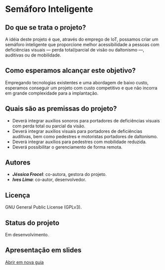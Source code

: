 # Semáforo Inteligente

## Do que se trata o projeto?

A idéia deste projeto é que, através do emprego de IoT, possamos criar um semáforo inteligente que proporcione melhor acessibilidade a pessoas com deficiências visuais — perda total/parcial de visão ou daltonismo —, auditivas ou de mobilidade.

## Como esperamos alcançar este objetivo?

Empregando tecnologias existentes e uma abordagem de baixo custo, esperamos conseguir um projeto com custo competitivo e que não incorra em grande complexidade para a implantação.

## Quais são as premissas do projeto?

- Deverá integrar auxílios sonoros para portadores de deficiências visuais com perda total ou parcial da visão.
- Deverá integrar auxílios visuais para portadores de deficiências auditivas, bem como pedestres e motoristas portadores de daltonismo.
- Deverá integrar auxílios para pedestres com mobilidade reduzida.
- Deverá possibilitar o gerenciamento de forma remota.

## Autores

- ***Jéssica Frocel***: co-autora, gestora do projeto.
- ***Ives Lima***: co-autor, desenvolvedor.

## Licença

GNU General Public License (GPLv3).

## Status do projeto

Em desenvolvimento.

## Apresentação em slides

[Abrir em nova guia](https://my.visme.co/view/q6pjr7yr-navetech#s1)
